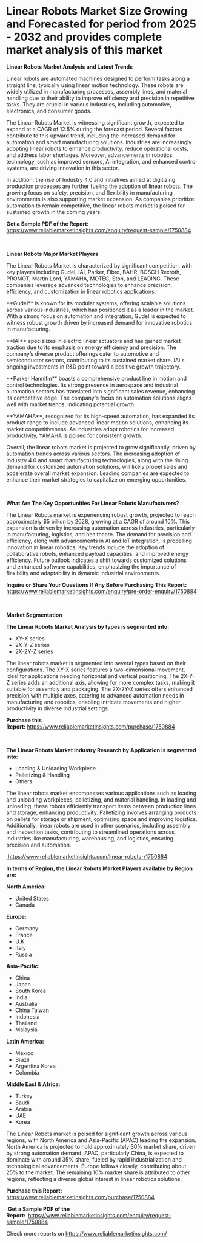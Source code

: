 <p><h1>Linear Robots Market Size Growing and Forecasted for period from 2025 - 2032 and provides complete market analysis of this market</h1></p><p><strong>Linear Robots Market Analysis and Latest Trends</strong></p>
<p><p>Linear robots are automated machines designed to perform tasks along a straight line, typically using linear motion technology. These robots are widely utilized in manufacturing processes, assembly lines, and material handling due to their ability to improve efficiency and precision in repetitive tasks. They are crucial in various industries, including automotive, electronics, and consumer goods.</p><p>The Linear Robots Market is witnessing significant growth, expected to expand at a CAGR of 12.5% during the forecast period. Several factors contribute to this upward trend, including the increased demand for automation and smart manufacturing solutions. Industries are increasingly adopting linear robots to enhance productivity, reduce operational costs, and address labor shortages. Moreover, advancements in robotics technology, such as improved sensors, AI integration, and enhanced control systems, are driving innovation in this sector.</p><p>In addition, the rise of Industry 4.0 and initiatives aimed at digitizing production processes are further fueling the adoption of linear robots. The growing focus on safety, precision, and flexibility in manufacturing environments is also supporting market expansion. As companies prioritize automation to remain competitive, the linear robots market is poised for sustained growth in the coming years.</p></p>
<p><strong>Get a Sample PDF of the Report:&nbsp;</strong> <a href="https://www.reliablemarketinsights.com/enquiry/request-sample/1750884?utm_campaign=1938&utm_medium=2&utm_source=Github&utm_content=ia&utm_term=19022025&utm_id=linear-robots">https://www.reliablemarketinsights.com/enquiry/request-sample/1750884</a></p>
<p>&nbsp;</p>
<p><strong>Linear Robots Major Market Players</strong></p>
<p><p>The Linear Robots Market is characterized by significant competition, with key players including Gudel, IAI, Parker, Fibro, BAHR, BOSCH Rexroth, PROMOT, Martin Lord, YAMAHA, MOTEC, Ston, and LEADING. These companies leverage advanced technologies to enhance precision, efficiency, and customization in linear robotics applications.</p><p>**Gudel** is known for its modular systems, offering scalable solutions across various industries, which has positioned it as a leader in the market. With a strong focus on automation and integration, Gudel is expected to witness robust growth driven by increased demand for innovative robotics in manufacturing.</p><p>**IAI** specializes in electric linear actuators and has gained market traction due to its emphasis on energy efficiency and precision. The company’s diverse product offerings cater to automotive and semiconductor sectors, contributing to its sustained market share. IAI's ongoing investments in R&D point toward a positive growth trajectory.</p><p>**Parker Hannifin** boasts a comprehensive product line in motion and control technologies. Its strong presence in aerospace and industrial automation sectors has translated into significant sales revenue, enhancing its competitive edge. The company's focus on automation solutions aligns well with market trends, indicating potential growth.</p><p>**YAMAHA**, recognized for its high-speed automation, has expanded its product range to include advanced linear motion solutions, enhancing its market competitiveness. As industries adopt robotics for increased productivity, YAMAHA is poised for consistent growth.</p><p>Overall, the linear robots market is projected to grow significantly, driven by automation trends across various sectors. The increasing adoption of Industry 4.0 and smart manufacturing technologies, along with the rising demand for customized automation solutions, will likely propel sales and accelerate overall market expansion. Leading companies are expected to enhance their market strategies to capitalize on emerging opportunities.</p></p>
<p>&nbsp;</p>
<p><strong>What Are The Key Opportunities For Linear Robots Manufacturers?</strong></p>
<p><p>The Linear Robots market is experiencing robust growth, projected to reach approximately $5 billion by 2028, growing at a CAGR of around 10%. This expansion is driven by increasing automation across industries, particularly in manufacturing, logistics, and healthcare. The demand for precision and efficiency, along with advancements in AI and IoT integration, is propelling innovation in linear robotics. Key trends include the adoption of collaborative robots, enhanced payload capacities, and improved energy efficiency. Future outlook indicates a shift towards customized solutions and enhanced software capabilities, emphasizing the importance of flexibility and adaptability in dynamic industrial environments.</p></p>
<p><strong>Inquire or Share Your Questions If Any Before Purchasing This Report:</strong> <a href="https://www.reliablemarketinsights.com/enquiry/pre-order-enquiry/1750884?utm_campaign=1938&utm_medium=2&utm_source=Github&utm_content=ia&utm_term=19022025&utm_id=linear-robots">https://www.reliablemarketinsights.com/enquiry/pre-order-enquiry/1750884</a></p>
<p>&nbsp;</p>
<p><strong>Market Segmentation</strong></p>
<p><strong>The Linear Robots Market Analysis by types is segmented into:</strong></p>
<p><ul><li>XY-X series</li><li>2X-Y-Z series</li><li>2X-2Y-Z series</li></ul></p>
<p><p>The linear robots market is segmented into several types based on their configurations. The XY-X series features a two-dimensional movement, ideal for applications needing horizontal and vertical positioning. The 2X-Y-Z series adds an additional axis, allowing for more complex tasks, making it suitable for assembly and packaging. The 2X-2Y-Z series offers enhanced precision with multiple axes, catering to advanced automation needs in manufacturing and robotics, enabling intricate movements and higher productivity in diverse industrial settings.</p></p>
<p><strong>Purchase this Report:&nbsp;</strong><a href="https://www.reliablemarketinsights.com/purchase/1750884?utm_campaign=1938&utm_medium=2&utm_source=Github&utm_content=ia&utm_term=19022025&utm_id=linear-robots">https://www.reliablemarketinsights.com/purchase/1750884</a></p>
<p>&nbsp;</p>
<p><strong>The Linear Robots Market Industry Research by Application is segmented into:</strong></p>
<p><ul><li>Loading & Unloading Workpiece</li><li>Palletizing & Handling</li><li>Others</li></ul></p>
<p><p>The linear robots market encompasses various applications such as loading and unloading workpieces, palletizing, and material handling. In loading and unloading, these robots efficiently transport items between production lines and storage, enhancing productivity. Palletizing involves arranging products on pallets for storage or shipment, optimizing space and improving logistics. Additionally, linear robots are used in other scenarios, including assembly and inspection tasks, contributing to streamlined operations across industries like manufacturing, warehousing, and logistics, ensuring precision and automation.</p></p>
<p><a href="https://www.reliablemarketinsights.com/linear-robots-r1750884?utm_campaign=1938&utm_medium=2&utm_source=Github&utm_content=ia&utm_term=19022025&utm_id=linear-robots">&nbsp;https://www.reliablemarketinsights.com/linear-robots-r1750884</a></p>
<p><strong>In terms of Region, the Linear Robots Market Players available by Region are:</strong></p>
<p>
    <p> <strong> North America: </strong>
        <ul>
            <li>United States</li>
            <li>Canada</li>
        </ul>
        </p> 
    <p> <strong> Europe: </strong>
        <ul>
            <li>Germany</li>
            <li>France</li>
            <li>U.K.</li>
            <li>Italy</li>
            <li>Russia</li>
        </ul>
        </p> 
    <p> <strong> Asia-Pacific: </strong>
        <ul>
            <li>China</li>
            <li>Japan</li>
            <li>South Korea</li>
            <li>India</li>
            <li>Australia</li>
            <li>China Taiwan</li>
            <li>Indonesia</li>
            <li>Thailand</li>
            <li>Malaysia</li>
        </ul>
        </p> 
    <p> <strong> Latin America: </strong>
        <ul>
            <li>Mexico</li>
            <li>Brazil</li>
            <li>Argentina Korea</li>
            <li>Colombia</li>
        </ul>
        </p> 
    <p> <strong> Middle East & Africa: </strong>
        <ul>
            <li>Turkey</li>
            <li>Saudi</li>
            <li>Arabia</li>
            <li>UAE</li>
            <li>Korea</li>
        </ul>
    </p>
    </p>
<p><p>The Linear Robots market is poised for significant growth across various regions, with North America and Asia-Pacific (APAC) leading the expansion. North America is projected to hold approximately 30% market share, driven by strong automation demand. APAC, particularly China, is expected to dominate with around 35% share, fueled by rapid industrialization and technological advancements. Europe follows closely, contributing about 25% to the market. The remaining 10% market share is attributed to other regions, reflecting a diverse global interest in linear robotics solutions.</p></p>
<p><strong>Purchase this Report: </strong><a href="https://www.reliablemarketinsights.com/purchase/1750884?utm_campaign=1938&utm_medium=2&utm_source=Github&utm_content=ia&utm_term=19022025&utm_id=linear-robots">https://www.reliablemarketinsights.com/purchase/1750884</a></p>
<p>&nbsp;<strong>Get a Sample PDF of the Report:&nbsp;&nbsp;</strong><a href="https://www.reliablemarketinsights.com/enquiry/request-sample/1750884?utm_campaign=1938&utm_medium=2&utm_source=Github&utm_content=ia&utm_term=19022025&utm_id=linear-robots">https://www.reliablemarketinsights.com/enquiry/request-sample/1750884</a></p>
<p><strong></strong></p>
<p>Check more reports on <a href="https://www.reliablemarketinsights.com/?utm_campaign=1938&utm_medium=2&utm_source=Github&utm_content=ia&utm_term=19022025&utm_id=linear-robots">https://www.reliablemarketinsights.com/</a></p>